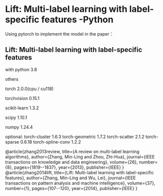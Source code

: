 # Lift: Multi-label learning with label-specific features -Python
Using pytorch to implement the model in the paper：
## Lift: Multi-label learning with label-specific features

with python 3.8

others

torch 2.0.0(cpu / cu118)

torchvision 0.15.1

scikit-learn 1.3.2

scipy 1.10.1

numpy 1.24.4

optional: torch-cluster 1.6.3 torch-geometric 1.7.2 torch-scatter 2.1.2 torch-sparse 0.6.18 torch-spline-conv 1.2.2

@article{zhang2013review,
  title={A review on multi-label learning algorithms},
  author={Zhang, Min-Ling and Zhou, Zhi-Hua},
  journal={IEEE transactions on knowledge and data engineering},
  volume={26},
  number={8},
  pages={1819--1837},
  year={2013},
  publisher={IEEE}
}
@article{zhang2014lift,
  title={Lift: Multi-label learning with label-specific features},
  author={Zhang, Min-Ling and Wu, Lei},
  journal={IEEE transactions on pattern analysis and machine intelligence},
  volume={37},
  number={1},
  pages={107--120},
  year={2014},
  publisher={IEEE}
}
